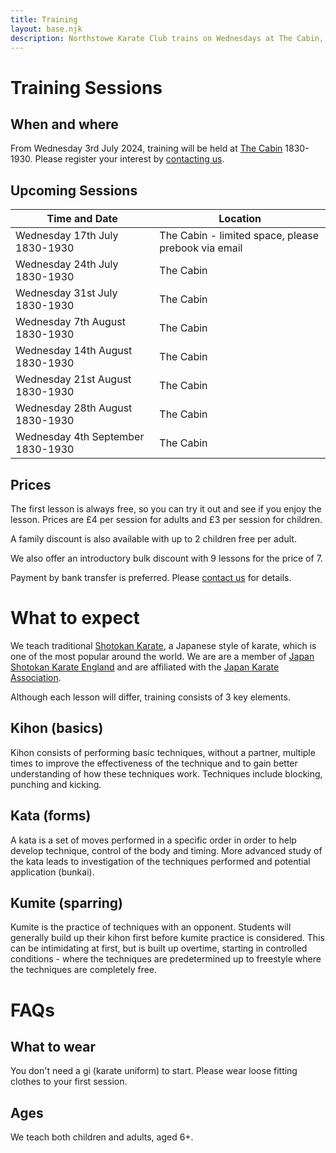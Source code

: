 ```yaml
---
title: Training
layout: base.njk
description: Northstowe Karate Club trains on Wednesdays at The Cabin, Northstowe 1830-1930.
---
```

# Training Sessions

## When and where 
From Wednesday 3rd July 2024, training will be held at [The Cabin](https://maps.app.goo.gl/wXcMAGknwyPFEgMp6) 1830-1930. Please register your interest by [contacting us](/contact).

## Upcoming Sessions 

| Time and Date                       | Location  | 
| ----------------------------------- | --------- |
| Wednesday  17th July      1830-1930 | The Cabin - limited space, please prebook via email |
| Wednesday  24th July      1830-1930 | The Cabin |
| Wednesday  31st July      1830-1930 | The Cabin |
| Wednesday  7th  August    1830-1930 | The Cabin |
| Wednesday  14th August    1830-1930 | The Cabin |
| Wednesday  21st August    1830-1930 | The Cabin |
| Wednesday  28th August    1830-1930 | The Cabin |
| Wednesday  4th  September 1830-1930 | The Cabin |


## Prices
The first lesson is always free, so you can try it out and see if you enjoy the lesson. Prices are £4 per session for adults and £3 per session for children.

A family discount is also available with up to 2 children free per adult.

We also offer an introductory bulk discount with 9 lessons for the price of 7.

Payment by bank transfer is preferred. Please [contact us](/contact) for details.

# What to expect
We teach traditional [Shotokan Karate](https://en.wikipedia.org/wiki/Shotokan), a Japanese style of karate, which is one of the most popular around the world. We are are a member of [Japan Shotokan Karate England](https://jske.co.uk) and are affiliated with the [Japan Karate Association](https://www.jka.or.jp/en/). 

Although each lesson will differ, training consists of 3 key elements.

## Kihon (basics)
Kihon consists of performing basic techniques, without a partner, multiple times to improve the effectiveness of the technique and to gain better understanding of how these techniques work. Techniques include blocking, punching and kicking.

## Kata (forms)
A kata is a set of moves performed in a specific order in order to help develop technique, control of the body and timing. More advanced study of the kata leads to investigation of the techniques performed and potential application (bunkai).

## Kumite (sparring)
Kumite is the practice of techniques with an opponent. Students will generally build up their kihon first before kumite practice is considered. This can be intimidating at first, but is built up overtime, starting in controlled conditions - where the techniques are predetermined up to freestyle where the techniques are completely free.

# FAQs

## What to wear
You don't need a gi (karate uniform) to start. Please wear loose fitting clothes to your first session.

## Ages
We teach both children and adults, aged 6+.

